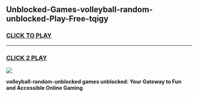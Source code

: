 
## Unblocked-Games-volleyball-random-unblocked-Play-Free-tqigy
<h3>
<a href="https://premium76.site?title=volleyball-random-unblocked&ref=18A1">CLICK TO PLAY</a></h3>
<hr>

<h3>
<a href="https://premium76.site?title=volleyball-random-unblocked&ref=18A1">CLICK 2 PLAY</a>
  
</h3>

<a href="https://premium76.site?title=volleyball-random-unblocked&ref=18A1"><img src="https://clearcache.store/games.png"></a>


**volleyball-random-unblocked games unblocked: Your Gateway to Fun and Accessible Online Gaming**
